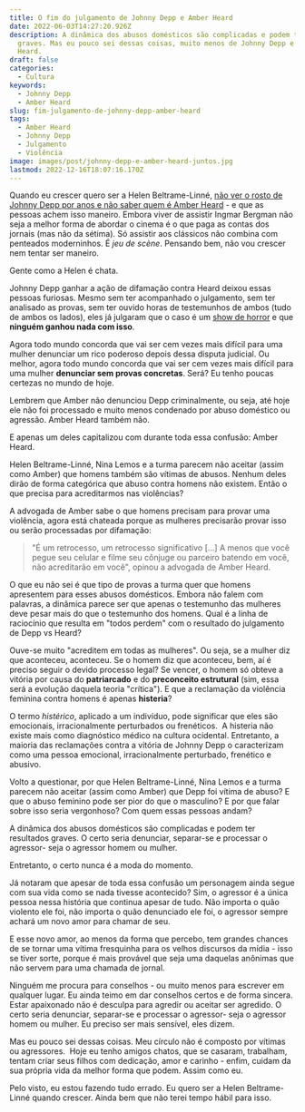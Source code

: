 ```yaml
---
title: O fim do julgamento de Johnny Depp e Amber Heard
date: 2022-06-03T14:27:20.926Z
description: A dinâmica dos abusos domésticos são complicadas e podem ter resultados
  graves. Mas eu pouco sei dessas coisas, muito menos de Johnny Depp e Amber
  Heard.
draft: false
categories:
  - Cultura
keywords:
  - Johnny Depp
  - Amber Heard
slug: fim-julgamento-de-johnny-depp-amber-heard
tags:
  - Amber Heard
  - Johnny Depp
  - Julgamento
  - Violência
image: images/post/johnny-depp-e-amber-heard-juntos.jpg
lastmod: 2022-12-16T18:07:16.170Z
---
```


Quando eu crescer quero ser a Helen Beltrame-Linné, [não ver o rosto de Johnny Depp por anos e não saber quem é Amber Heard](https://www1.folha.uol.com.br/ilustrada/2022/05/johnny-depp-fez-de-amber-heard-uma-vila-megera-em-juri-circense.shtml) - e que as pessoas achem isso maneiro. Embora viver de assistir Ingmar Bergman não seja a melhor forma de abordar o cinema é o que paga as contas dos jornais (mas não da sétima). Só assistir aos clássicos não combina com penteados moderninhos. É *jeu de scène*. Pensando bem, não vou crescer nem tentar ser maneiro.

Gente como a Helen é chata.

Johnny Depp ganhar a ação de difamação contra Heard deixou essas pessoas furiosas. Mesmo sem ter acompanhado o julgamento, sem ter analisado as provas, sem ter ouvido horas de testemunhos de ambos (tudo de ambos os lados), eles já julgaram que o caso é um [show de horror](https://www.uol.com.br/universa/colunas/nina-lemos/2022/06/01/amber-x-heard-ninguem-ganhou-com-o-julgamento-show-de-horror.htm) e que **ninguém ganhou nada com isso**.

Agora todo mundo concorda que vai ser cem vezes mais difícil para uma mulher denunciar um rico poderoso depois dessa disputa judicial. Ou melhor, agora todo mundo concorda que vai ser cem vezes mais difícil para uma mulher **denunciar sem provas concretas**. Será? Eu tenho poucas certezas no mundo de hoje.

Lembrem que Amber não denunciou Depp criminalmente, ou seja, até hoje ele não foi processado e muito menos condenado por abuso doméstico ou agressão. Amber Heard também não.

E apenas um deles capitalizou com durante toda essa confusão: Amber Heard.

Helen Beltrame-Linné, Nina Lemos e a turma parecem não aceitar (assim como Amber) que homens também são vítimas de abusos. Nenhum deles dirão de forma categórica que abuso contra homens não existem. Então o que precisa para acreditarmos nas violências?

A advogada de Amber sabe o que homens precisam para provar uma violência, agora está chateada porque as mulheres precisarão provar isso ou serão processadas por difamação:

> "É um retrocesso, um retrocesso significativo [...] A menos que você pegue seu celular e filme seu cônjuge ou parceiro batendo em você, não acreditarão em você", opinou a advogada de Amber Heard.

O que eu não sei é que tipo de provas a turma quer que homens apresentem para esses abusos domésticos. Embora não falem com palavras, a dinâmica parece ser que apenas o testemunho das mulheres deve pesar mais do que o testemunho dos homens. Qual é a linha de raciocínio que resulta em "todos perdem" com o resultado do julgamento de Depp vs Heard?

Ouve-se muito "acreditem em todas as mulheres". Ou seja, se a mulher diz que aconteceu, aconteceu. Se o homem diz que aconteceu, bem, aí é preciso seguir o devido processo legal? Se vencer, o homem só obteve a vitória por causa do **patriarcado** e do **preconceito estrutural** (sim, essa será a evolução daquela teoria "crítica"). E que a reclamação da violência feminina contra homens é apenas **histeria**?

O termo *histérico*, aplicado a um indivíduo, pode significar que eles são emocionais, irracionalmente perturbados ou frenéticos.  A histeria não existe mais como diagnóstico médico na cultura ocidental. Entretanto, a maioria das reclamações contra a vitória de Johnny Depp o caracterizam como uma pessoa emocional, irracionalmente perturbado, frenético e abusivo.

Volto a questionar, por que Helen Beltrame-Linné, Nina Lemos e a turma parecem não aceitar (assim como Amber) que Depp foi vítima de abuso? E que o abuso feminino pode ser pior do que o masculino? E por que falar sobre isso seria vergonhoso? Com quem essas pessoas andam?

A dinâmica dos abusos domésticos são complicadas e podem ter resultados graves. O certo seria denunciar, separar-se e processar o agressor- seja o agressor homem ou mulher.

Entretanto, o certo nunca é a moda do momento.

Já notaram que apesar de toda essa confusão um personagem ainda segue com sua vida como se nada tivesse acontecido? Sim, o agressor é a única pessoa nessa história que continua apesar de tudo. Não importa o quão violento ele foi, não importa o quão denunciado ele foi, o agressor sempre achará um novo amor para chamar de seu.

E esse novo amor, ao menos da forma que percebo, tem grandes chances de se tornar uma vítima fresquinha para os velhos discursos da mídia - isso se tiver sorte, porque é mais provável que seja uma daquelas anônimas que não servem para uma chamada de jornal.

Ninguém me procura para conselhos - ou muito menos para escrever em qualquer lugar. Eu ainda teimo em dar conselhos certos e de forma sincera. Estar apaixonado não é desculpa para agredir ou aceitar ser agredido. O certo seria denunciar, separar-se e processar o agressor- seja o agressor homem ou mulher. Eu preciso ser mais sensível, eles dizem.

Mas eu pouco sei dessas coisas. Meu círculo não é composto por vítimas ou agressores.  Hoje eu tenho amigos chatos, que se casaram, trabalham, tentam criar seus filhos com dedicação, amor e carinho - enfim, cuidam da sua própria vida da melhor forma que podem. Assim como eu.

Pelo visto, eu estou fazendo tudo errado. Eu quero ser a Helen Beltrame-Linné quando crescer. Ainda bem que não terei tempo hábil para isso.